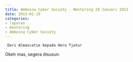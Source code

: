 ```yaml
---
title: Amboina Cyber Society - Mentoring 19 Januari 2013 
date: 2013-01-19
categories:
- laporan
- mentoring
- Amboina Cyber Society
---
```


     Dari Almascatie kepada Heru Tjatur 


Okeh mas, segera disusun. 
